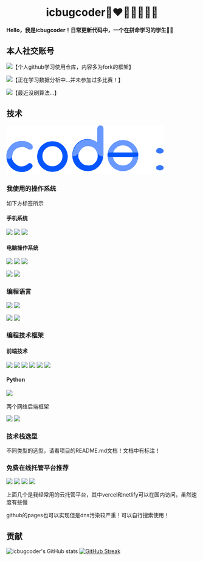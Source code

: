 <center><h1>icbugcoder🎉❤️🧡💛💚💙💜</h1></center>

​																**Hello，我是icbugcoder！日常更新代码中，一个在拼命学习的学生:man_student:**



## 本人社交账号

<a href ="https://github.com/icbug"><img src="https://img.shields.io/badge/GitHub-100000?style=for-the-badge&logo=github&logoColor=white"></a>【个人github学习使用仓库，内容多为fork的框架】

<a href ="https://www.kaggle.com/icbugcoder"><img src="https://img.shields.io/badge/Kaggle-20BEFF?style=for-the-badge&logo=Kaggle&logoColor=white"></a>【正在学习数据分析中...并未参加过多比赛！】

<a href ="https://leetcode.cn/u/icbugcoder"><img src="https://img.shields.io/badge/-LeetCode-FFA116?style=for-the-badge&logo=LeetCode&logoColor=black"></a>【最近没刷算法...】


## 技术

![](https://github.com/rmdocs/rmdocs/raw/main/code.png?raw=true)

### 我使用的操作系统

如下方标签所示

#### 手机系统

![ ](https://img.shields.io/badge/Android-3DDC84?style=for-the-badge&logo=android&logoColor=white)  ![](https://img.shields.io/badge/iOS-000000?style=for-the-badge&logo=ios&logoColor=white)  ![](https://img.shields.io/badge/lineageos-167C80?style=for-the-badge&logo=lineageos&logoColor=white) 

#### 电脑操作系统

![](https://img.shields.io/badge/Cent%20OS-262577?style=for-the-badge&logo=CentOS&logoColor=white)  ![](https://img.shields.io/badge/Kali_Linux-557C94?style=for-the-badge&logo=kali-linux&logoColor=white)  ![](https://img.shields.io/badge/Ubuntu-E95420?style=for-the-badge&logo=ubuntu&logoColor=white)

![](https://img.shields.io/badge/mac%20os-000000?style=for-the-badge&logo=apple&logoColor=white)    ![](https://img.shields.io/badge/Windows-0078D6?style=for-the-badge&logo=windows&logoColor=white)

### 编程语言

![](https://img.shields.io/badge/Python-3776AB?style=for-the-badge&logo=python&logoColor=white)  ![](https://img.shields.io/badge/Node.js-43853D?style=for-the-badge&logo=node.js&logoColor=white)

![](https://img.shields.io/badge/C%2B%2B-00599C?style=for-the-badge&logo=c%2B%2B&logoColor=white)  ![](https://img.shields.io/badge/Java-ED8B00?style=for-the-badge&logo=java&logoColor=white)

### 编程技术框架

#### 前端技术

![](https://img.shields.io/badge/JavaScript-F7DF1E?style=for-the-badge&logo=JavaScript&logoColor=white)  ![](https://img.shields.io/badge/HTML-239120?style=for-the-badge&logo=html5&logoColor=white)  ![](https://img.shields.io/badge/CSS3-1572B6?style=for-the-badge&logo=css3&logoColor=white)  ![](https://img.shields.io/badge/TypeScript-007ACC?style=for-the-badge&logo=typescript&logoColor=white)  ![](https://img.shields.io/badge/Vue.js-35495E?style=for-the-badge&logo=vue.js&logoColor=4FC08D)  ![](https://img.shields.io/badge/React_Native-20232A?style=for-the-badge&logo=react&logoColor=61DAFB)


#### Python


![](https://img.shields.io/badge/TensorFlow-FF6F00?style=for-the-badge&logo=tensorflow&logoColor=white)  

两个网络后端框架

![](https://img.shields.io/badge/Django-092E20?style=for-the-badge&logo=django&logoColor=white)  ![](https://img.shields.io/badge/Flask-000000?style=for-the-badge&logo=flask&logoColor=white)

### 技术栈选型

不同类型的选型，请看项目的README.md文档！文档中有标注！

### 免费在线托管平台推荐

![](https://img.shields.io/badge/Netlify-00C7B7?style=for-the-badge&logo=netlify&logoColor=white)  ![](https://img.shields.io/badge/Vercel-000000?style=for-the-badge&logo=vercel&logoColor=white)  ![](https://img.shields.io/badge/Heroku-430098?style=for-the-badge&logo=heroku&logoColor=white)  ![](https://img.shields.io/badge/GitHub_Actions-2088FF?style=for-the-badge&logo=github-actions&logoColor=white)

上面几个是我经常用的云托管平台，其中vercel和netlify可以在国内访问，虽然速度有些慢

github的pages也可以实现但是dns污染较严重！可以自行搜索使用！



## 贡献

![icbugcoder's GitHub stats](https://github-readme-stats.vercel.app/api?username=rmdocs&show_icons=true&theme=cobalt)     [![GitHub Streak](https://github-readme-streak-stats.herokuapp.com?user=rmdocs&theme=vue-dark&locale=zh)](https://git.io/streak-stats)



